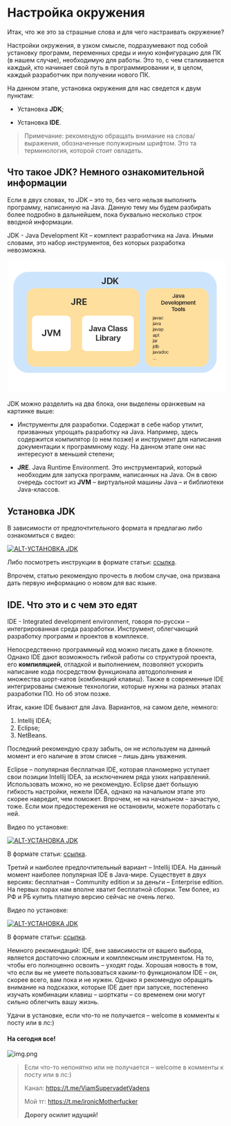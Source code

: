 # Настройка окружения

Итак, что же это за страшные слова и для чего настраивать окружение?

Настройки окружения, в узком смысле, подразумевают под собой установку программ, переменных среды и иную конфигурацию
для ПК (в нашем случае), необходимую для работы. Это то, с чем сталкивается каждый, кто начинает свой путь в
программировании и, в целом, каждый разработчик при получении нового ПК.

На данном этапе, установка окружения для нас сведется к двум пунктам:

* Установка **JDK**;

* Установка **IDE**.

> Примечание: рекомендую обращать внимание на слова/выражения, обозначенные полужирным шрифтом.
> Это та терминология, которой стоит овладеть.

## Что такое JDK? Немного ознакомительной информации

Если в двух словах, то JDK – это то, без чего нельзя выполнить программу, написанную на Java. Данную тему мы будем
разбирать более подробно в дальнейшем, пока буквально несколько строк вводной информации.

JDK - Java Development Kit – комплект разработчика на Java. Иными словами, это набор инструментов, без которых
разработка невозможна.

![img.png](jdkStructure.png)

JDK можно разделить на два блока, они выделены оранжевым на картинке выше:

* Инструменты для разработки. Содержат в себе набор утилит, призванных упрощать разработку на Java. Например, здесь
  содержится компилятор (о нем позже) и инструмент для написания документации к программному коду. На данном этапе они
  нас интересуют в меньшей степени;

* **JRE**. Java Runtime Environment. Это инструментарий, который необходим для запуска программ, написанных на Java.
  Он в свою очередь состоит из **JVM** – виртуальной машины Java – и библиотеки Java-классов.

## Установка JDK

В зависимости от предпочтительного формата я предлагаю либо ознакомиться с видео:

[![ALT-УСТАНОВКА JDK](http://img.youtube.com/vi/uXMTq81jG7Y/0.jpg)](http://www.youtube.com/watch?v=uXMTq81jG7Y)

Либо посмотреть инструкции в формате статьи: [ссылка](https://metanit.com/java/tutorial/1.1.php).

Впрочем, статью рекомендую прочесть в любом случае, она призвана дать первую информацию о новом для вас языке.

## IDE. Что это и с чем это едят

IDE - Integrated development environment, говоря по-русски – интегрированная среда разработки. Инструмент, облегчающий
разработку программ и проектов в комплексе.

Непосредственно программный код можно писать даже в блокноте. Однако IDE дают возможность гибкой работы со структурой
проекта, его **компиляцией**, отладкой и выполнением, позволяют ускорить написание кода посредством функционала
автодополнения и множества шорт-катов (комбинаций клавиш). Также в современные IDE интегрированы смежные технологии,
которые нужны на разных этапах разработки ПО. Но об этом позже.

Итак, какие IDE бывают для Java. Вариантов, на самом деле, немного:

1. Intellij IDEA;
2. Eclipse;
3. NetBeans.

Последний рекомендую сразу забыть, он не используем на данный момент и его наличие в этом списке – лишь дань уважения.

Eclipse – популярная бесплатная IDE, которая планомерно уступает свои позиции Intellij IDEA,
за исключением ряда узких направлений. Использовать можно, но не рекомендую. Eclipse дает большую
гибкость настройки, нежели IDEA, однако на начальном этапе это скорее навредит, чем поможет. Впрочем, не на начальном
– зачастую, тоже. Если мои предостережения не остановили, можете поработать с ней.

Видео по установке:

[![ALT-УСТАНОВКА JDK](http://img.youtube.com/vi/JuHACj_a0Rw/0.jpg)](http://www.youtube.com/watch?v=JuHACj_a0Rw)

В формате статьи: [ссылка](https://metanit.com/java/tutorial/1.4.php).

Третий и наиболее предпочтительный вариант – Intellij IDEA. На данный момент наиболее популярная IDE в Java-мире.
Существует в двух версиях: бесплатная – Community edition и за деньги – Enterprise edition. На первых порах нам вполне
хватит бесплатной сборки. Тем более, из РФ и РБ купить платную версию сейчас не очень легко.

Видео по установке:

[![ALT-УСТАНОВКА JDK](http://img.youtube.com/vi/tSTvCyqeeYY/0.jpg)](http://www.youtube.com/watch?v=tSTvCyqeeYY)

В формате статьи: [ссылка](https://metanit.com/java/tutorial/1.5.php).

Немного рекомендаций: IDE, вне зависимости от вашего выбора, является достаточно сложным и комплексным инструментом.
На то, чтобы его полноценно освоить – уходят годы. Хорошая новость в том, что если вы не умеете пользоваться каким-то
функционалом IDE – он, скорее всего, вам пока и не нужен. Однако я рекомендую обращать внимание на подсказки, которые
IDE дает при запуске, постепенно изучать комбинации клавиш – шорткаты – со временем они могут сильно облегчить вашу
жизнь.

Удачи в установке, если что-то не получается – welcome в комменты к посту или в лс:)

#### На сегодня все!

![img.png](../../../commonmedia/justTheoryFooter.png)

> Если что-то непонятно или не получается – welcome в комменты к посту или в лс:)
> 
> Канал: https://t.me/ViamSupervadetVadens
> 
> Мой тг: https://t.me/ironicMotherfucker
>
> **Дорогу осилит идущий!**
